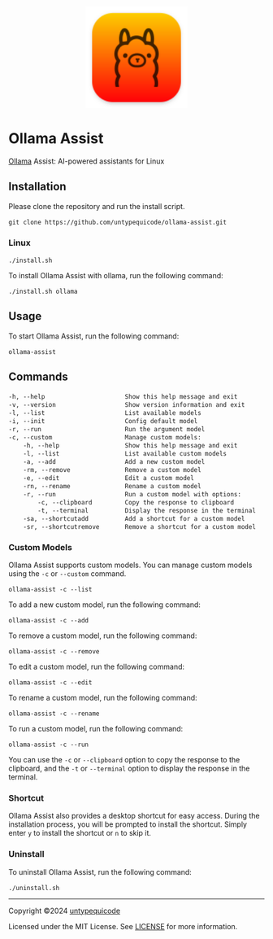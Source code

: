 <div align="center">
  <img alt="ollama" height="200px" src="src/ollamaassist.svg">
</div>

# Ollama Assist

[Ollama](https://github.com/ollama/ollama) Assist: AI-powered assistants for Linux

## Installation

Please clone the repository and run the install script.

```
git clone https://github.com/untypequicode/ollama-assist.git
```

### Linux

```
./install.sh
```

To install Ollama Assist with ollama, run the following command:

```
./install.sh ollama
```

## Usage

To start Ollama Assist, run the following command:

```
ollama-assist
```

## Commands

```
-h, --help                      Show this help message and exit
-v, --version                   Show version information and exit
-l, --list                      List available models
-i, --init                      Config default model
-r, --run                       Run the argument model
-c, --custom                    Manage custom models:
    -h, --help                  Show this help message and exit
    -l, --list                  List available custom models
    -a, --add                   Add a new custom model
    -rm, --remove               Remove a custom model
    -e, --edit                  Edit a custom model
    -rn, --rename               Rename a custom model
    -r, --run                   Run a custom model with options:
        -c, --clipboard         Copy the response to clipboard
        -t, --terminal          Display the response in the terminal
    -sa, --shortcutadd          Add a shortcut for a custom model
    -sr, --shortcutremove       Remove a shortcut for a custom model
```

### Custom Models

Ollama Assist supports custom models. You can manage custom models using the `-c` or `--custom` command.

```
ollama-assist -c --list
```

To add a new custom model, run the following command:

```
ollama-assist -c --add
```

To remove a custom model, run the following command:

```
ollama-assist -c --remove
```

To edit a custom model, run the following command:

```
ollama-assist -c --edit
```

To rename a custom model, run the following command:

```
ollama-assist -c --rename
```

To run a custom model, run the following command:

```
ollama-assist -c --run
```

You can use the `-c` or `--clipboard` option to copy the response to the clipboard, and the `-t` or `--terminal` option to display the response in the terminal.

### Shortcut

Ollama Assist also provides a desktop shortcut for easy access. During the installation process, you will be prompted to install the shortcut. Simply enter `y` to install the shortcut or `n` to skip it.

### Uninstall

To uninstall Ollama Assist, run the following command:

```
./uninstall.sh
```

---

Copyright ©2024 [untypequicode](https://github.com/untypequicode)

Licensed under the MIT License. See [LICENSE](LICENSE) for more information.